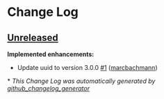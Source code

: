 # Change Log

## [Unreleased](https://github.com/jmuelbert/generator-swift/tree/HEAD)

**Implemented enhancements:**

- Update uuid to version 3.0.0 [\#1](https://github.com/jmuelbert/generator-swift/pull/1) ([marcbachmann](https://github.com/marcbachmann))



\* *This Change Log was automatically generated by [github_changelog_generator](https://github.com/skywinder/Github-Changelog-Generator)*